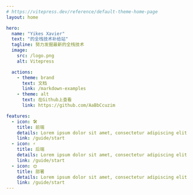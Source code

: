 ```yaml
---
# https://vitepress.dev/reference/default-theme-home-page
layout: home

hero:
  name: "Yikes Xavier"
  text: "的全栈技术补给站"
  tagline: 努力发掘最新的全栈技术
  image:
    src: /logo.png
    alt: Vitepress

  actions:
    - theme: brand
      text: 文档
      link: /markdown-examples
    - theme: alt
      text: 在Github上查看
      link: https://github.com/AaBbCcuzim

features:
  - icon: 🛠️
    title: 前端
    details: Lorem ipsum dolor sit amet, consectetur adipiscing elit
    link: /guide/start
  - icon: ⚡️
    title: 后端
    details: Lorem ipsum dolor sit amet, consectetur adipiscing elit
    link: /guide/start
  - icon: 🌞
    title: 部署
    details: Lorem ipsum dolor sit amet, consectetur adipiscing elit
    link: /guide/start
---
```

